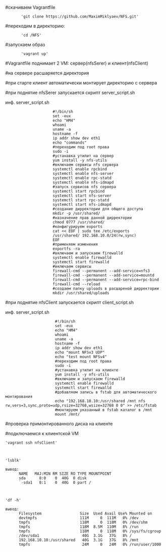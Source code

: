 #скачиваем Vagrantfile

           'git clone https://github.com/MaximMiklyaev/NFS.git'

#переходим в директорию:

           'cd /NFS'

#запускаем образ

           'vagrant up'

#Vagrantfile поднимает 2 VM: сервер(nfsSerer) и клиент(nfsClient)

#на сервере расшаряется директория

#при старте клиент автоматически монтирует директорию с сервера

#при поднятие nfsSerer запускается скрипт server_script.sh
   
   инф. server_script.sh

                         #!/bin/sh
                         set -eux
                         echo "HM4"
                         whoami
                         uname -a
                         hostname -f
                         ip addr show dev eth1
                         echo "commands"
                         #переходим под root права
                         sudo -i
                         #устанавка утилит на сервер
                         yum install -y nfs-utils
                         #включаем сервисы nfs сервера
                         systemctl enable rpcbind
                         systemctl enable nfs-server
                         systemctl enable rpc-statd
                         systemctl enable nfs-idmapd
                         #запуск сервисов nfs сервера
                         systemctl start rpcbind
                         systemctl start nfs-server
                         systemctl start rpc-statd
                         systemctl start nfs-idmapd
                         #создание дирректории для общего доступа
                         mkdir -p /usr/shared/
                         #назначение прав данной дирректории
                         chmod 0777 /usr/shared/
                         #конфигурируем exports
                         cat << EOF | sudo tee /etc/exports
                         /usr/shared/ 192.168.10.0/24(rw,sync)
                         EOF
                         #применяем изменения
                         exportfs -ra
                         #включаем и запускаем firewalld
                         systemctl enable firewalld
                         systemctl start firewalld
                         #включаем сервисы
                         firewall-cmd --permanent --add-service=nfs3
                         firewall-cmd --permanent --add-service=mountd
                         firewall-cmd --permanent --add-service=rpc-bind
                         firewall-cmd --reload
                         #создаем папку uploads в расшареной дирректории
                         mkdir /usr/shared/uploads
 
#при поднятие nfsClient запускается скрипт client_script.sh

   инф. server_script.sh

                          #!/bin/sh
                          set -eux
                          echo "HM4"
                          whoami
                          uname -a
                          hostname -f
                          ip addr show dev eth1
                          echo "mount NFSv3 UDP"
                          echo "test mount NFSv4"
                          #переходим под root права
                          sudo -i
                          #устанавка утилит на клиенте
                          yum install -y nfs-utils
                          #включаем и запускаем firewalld
                          systemctl enable firewalld
                          systemctl start firewalld
                          #добавляем запись в fstab для автоматического монтирования
                          echo "192.168.10.10:/usr/shared /mnt nfs rw,vers=3,sync,proto=udp,rsize=32768,wsize=32768 0 0" >> /etc/fstab
                          #монтируем указанный в fstab каталог в /mnt
                          mount /mnt/

#проверка примонтированного диска на клиенте

#подключаемся к клиентской VM

    'vagrant ssh nfsClient'



    'lsblk'

    вывод:
          NAME   MAJ:MIN RM SIZE RO TYPE MOUNTPOINT
          sda      8:0    0  40G  0 disk
          `-sda1   8:1    0  40G  0 part /



    'df -h'

    вывод:
          Filesystem                 Size  Used Avail Use% Mounted on
          devtmpfs                   111M     0  111M   0% /dev
          tmpfs                      118M     0  118M   0% /dev/shm
          tmpfs                      118M  8.5M  110M   8% /run
          tmpfs                      118M     0  118M   0% /sys/fs/cgroup
          /dev/sda1                   40G  3.1G   37G   8% /
          192.168.10.10:/usr/shared   40G  3.1G   37G   8% /mnt
          tmpfs                       24M     0   24M   0% /run/user/1000

